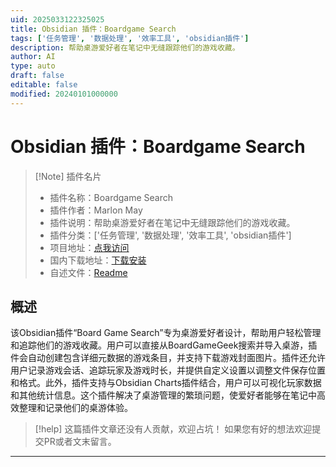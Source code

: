 ```yaml
---
uid: 2025033122325025
title: Obsidian 插件：Boardgame Search
tags: ['任务管理', '数据处理', '效率工具', 'obsidian插件']
description: 帮助桌游爱好者在笔记中无缝跟踪他们的游戏收藏。
author: AI
type: auto
draft: false
editable: false
modified: 20240101000000
---
```


# Obsidian 插件：Boardgame Search

> [!Note] 插件名片
> - 插件名称：Boardgame Search
> - 插件作者：Marlon May
> - 插件说明：帮助桌游爱好者在笔记中无缝跟踪他们的游戏收藏。
> - 插件分类：['任务管理', '数据处理', '效率工具', 'obsidian插件']
> - 项目地址：[点我访问](https://github.com/Marlon154/boardgame-search)
> - 国内下载地址：[下载安装](https://pkmer.cn/products/plugin/pluginMarket/?boardgame-search)
> - 自述文件：[Readme](https://ghproxy.net/https://raw.githubusercontent.com/Marlon154/boardgame-search/main/README.md)



## 概述

该Obsidian插件“Board Game Search”专为桌游爱好者设计，帮助用户轻松管理和追踪他们的游戏收藏。用户可以直接从BoardGameGeek搜索并导入桌游，插件会自动创建包含详细元数据的游戏条目，并支持下载游戏封面图片。插件还允许用户记录游戏会话、追踪玩家及游戏时长，并提供自定义设置以调整文件保存位置和格式。此外，插件支持与Obsidian Charts插件结合，用户可以可视化玩家数据和其他统计信息。这个插件解决了桌游管理的繁琐问题，使爱好者能够在笔记中高效整理和记录他们的桌游体验。


> [!help] 
> 这篇插件文章还没有人贡献，欢迎占坑！
> 如果您有好的想法欢迎提交PR或者文末留言。
> 

---



